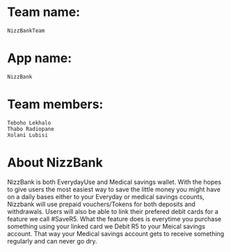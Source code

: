 # Team name: 
	NizzBankTeam
# App name: 
	NizzBank
# Team members: 
	Teboho Lekhalo
	Thabo Radiopane
	Xolani Lubisi

# About NizzBank

NizzBank is both EverydayUse and Medical savings wallet. With the hopes to give users the most easiest way to save the little money you might have on a daily bases either to your Everyday or medical savings ccounts, Nizzbank will use prepaid vouchers/Tokens for both deposits and withdrawals. Users will also be able to link their prefered debit cards for a feature we call #SaveR5. What the feature does is everytime you purchase something using your linked card we Debit R5 to your Meical savings account. That way your Medical savings account gets to receive something regularly and can never go dry.
